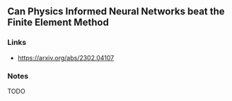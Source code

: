 ## Can Physics Informed Neural Networks beat the Finite Element Method

### Links

* https://arxiv.org/abs/2302.04107

### Notes

TODO

